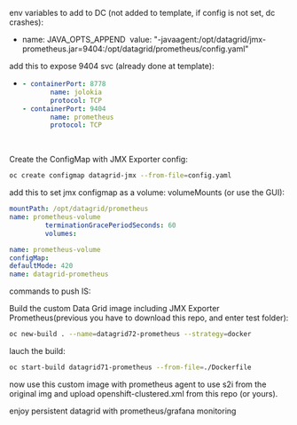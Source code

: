 env variables to add to DC (not added to template, if config is not set, dc crashes):

- name: JAVA_OPTS_APPEND
  ​    value: "-javaagent:/opt/datagrid/jmx-prometheus.jar=9404:/opt/datagrid/prometheus/config.yaml"

add this to expose 9404 svc (already done at template):

- ```yaml
  - containerPort: 8778
         name: jolokia
         protocol: TCP
  - containerPort: 9404
         name: prometheus
         protocol: TCP
  ```

  ​    

Create the ConfigMap with JMX Exporter config:



```bash
oc create configmap datagrid-jmx --from-file=config.yaml
```

add this to set jmx configmap as a volume:
 volumeMounts (or use the GUI):

```yaml
mountPath: /opt/datagrid/prometheus
name: prometheus-volume
         terminationGracePeriodSeconds: 60
         volumes:

name: prometheus-volume
configMap:
defaultMode: 420
name: datagrid-prometheus
```

 commands to push IS:

 Build the custom Data Grid image including JMX Exporter Prometheus(previous you have to download this repo, and enter test folder):

```bash
oc new-build . --name=datagrid72-prometheus --strategy=docker
```

lauch the build:

```bash
oc start-build datagrid71-prometheus --from-file=./Dockerfile
```



now use this custom image with prometheus agent to use s2i from the original img and upload openshift-clustered.xml from this repo (or yours). 



enjoy persistent datagrid with prometheus/grafana monitoring
